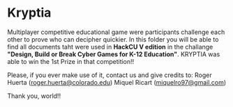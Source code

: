 # Kryptia
Multiplayer competitive educational game were participants challenge each other to prove who can decipher quickier.
In this folder you will be able to find all documents taht were used in **HackCU V edition** in the challange **"Design, Build or Break Cyber Games for K-12 Education"**.
KRYPTIA was able to win the 1st Prize in that competition!!

Please, if you ever make use of it, contact us and give credits to:
Roger Huerta (roger.huerta@colorado.edu)
Miquel Ricart (miquelro97@gmail.com)

Thank you, world!!
